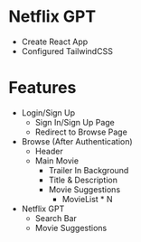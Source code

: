 # Netflix GPT
- Create React App
- Configured TailwindCSS

# Features
- Login/Sign Up
    - Sign In/Sign Up Page
    - Redirect to Browse Page
- Browse (After Authentication)
    - Header
    - Main Movie
        - Trailer In Background
        - Title & Description
        - Movie Suggestions
            - MovieList * N
- Netflix GPT
    - Search Bar
    - Movie Suggestions
